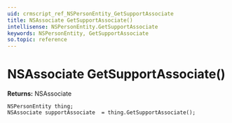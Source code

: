 ```yaml
---
uid: crmscript_ref_NSPersonEntity_GetSupportAssociate
title: NSAssociate GetSupportAssociate()
intellisense: NSPersonEntity.GetSupportAssociate
keywords: NSPersonEntity, GetSupportAssociate
so.topic: reference
---
```


# NSAssociate GetSupportAssociate()

**Returns:** NSAssociate

```crmscript
NSPersonEntity thing;
NSAssociate supportAssociate  = thing.GetSupportAssociate();
```

